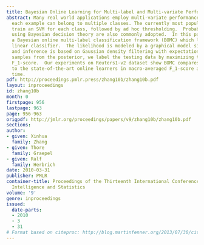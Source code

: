 ```yaml
---
title: Bayesian Online Learning for Multi-label and Multi-variate Performance Measures
abstract: Many real world applications employ multi-variate performance measures and
  each example can belong to multiple classes. The currently most popular approaches
  train an SVM for each class, followed by ad hoc thresholding.  Probabilistic models
  using Bayesian decision theory are also commonly adopted.  In this paper, we propose
  a Bayesian online multi-label classification framework (BOMC) which learns a probabilistic
  linear classifier.  The likelihood is modeled by a graphical model similar to TrueSkill^TM,
  and inference is based on Gaussian density filtering with expectation propagation.  Using
  samples from the posterior, we label the testing data by maximizing the expected
  F_1-score.  Our experiments on Reuters1-v2 dataset show BOMC compares favorably
  to the state-of-the-art online learners in macro-averaged F_1-score and training
  time.
pdf: http://proceedings.pmlr.press/zhang10b/zhang10b.pdf
layout: inproceedings
id: zhang10b
month: 0
firstpage: 956
lastpage: 963
page: 956-963
origpdf: http://jmlr.org/proceedings/papers/v9/zhang10b/zhang10b.pdf
sections: 
author:
- given: Xinhua
  family: Zhang
- given: Thore
  family: Graepel
- given: Ralf
  family: Herbrich
date: 2010-03-31
publisher: PMLR
container-title: Proceedings of the Thirteenth International Conference on Artificial
  Intelligence and Statistics
volume: '9'
genre: inproceedings
issued:
  date-parts:
  - 2010
  - 3
  - 31
# Format based on citeproc: http://blog.martinfenner.org/2013/07/30/citeproc-yaml-for-bibliographies/
---
```

